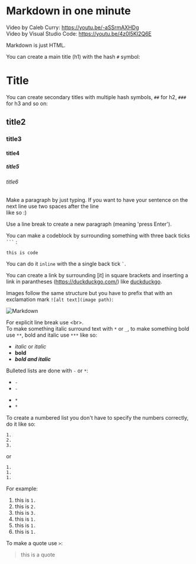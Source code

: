 # Markdown in one minute

Video by Caleb Curry: https://youtu.be/-aSSrmAXHDg  
Video by Visual Studio Code: https://youtu.be/4z0l5Kl2Q6E

Markdown is just HTML.

You can create a main title (h1) with the hash `#` symbol:
# Title

You can create secondary titles with multiple hash symbols, `##` for h2, `###`
for h3 and so on:

## title2
### title3
#### title4
##### title5
###### title6

Make a paragraph by just typing. If you want to have your sentence on the next
line use two spaces after the line ` ` ` `  
like so :)

Use a line break to create a new paragraph (meaning 'press Enter').

You can make a codeblock by surrounding something with three back ticks ````
``` ```` : 

```
this is code 
```

You can do it `inline` with the a single back tick `` ` ``.  

You can create a link by surrounding [it] in square brackets and inserting a
link in parantheses (https://duckduckgo.com/) like
[duckduckgo](https://duckduckgo.com/).

Images follow the same structure but you have to prefix
that with an exclamation mark `![alt text](image path)`:

![Markdown](img/markdown.png)

For explicit line break use \<br\>.  
To make something italic surround text with `*` or `_`, to make
something bold use `**`, bold and italic use `***` like so:  

- *italic* or _italic_ 
- **bold**  
- ***bold and italic***  

Bulleted lists are done with `-` or `*`:

- `-`
- `-`
* `*`
* `*`

To create a numbered list you don't have to specify the numbers correctly, do
it like so:
```
1. 
2. 
3.
```
or
```
1. 
1. 
1.
```
For example:

1. this is `1.`
1. this is `2.` 
1. this is `3.` 
1. this is `1.`
1. this is `1.`
1. this is `1.`

To make a quote use `>`:

>this is a quote
